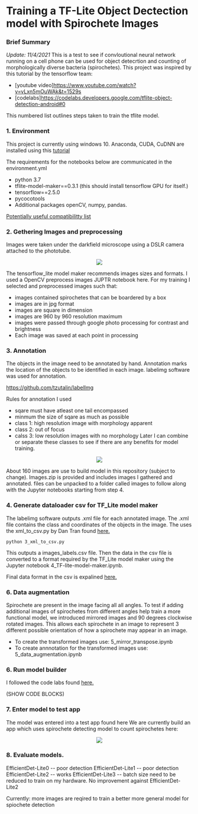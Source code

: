 # Training a TF-Lite Object Dectection model with Spirochete Images

### Brief Summary
*Update: 11/4/2021*
This is a test to see if convloutional neural network running on a cell phone can be used for object detecrtion and counting of morphologically diverse bacteria (spirochetes). This project was inspired by this tutorial by the tensorflow team: 

* [youtube video]https://www.youtube.com/watch?v=vLxn5mOuWAk&t=1529s
* [codelabs]https://codelabs.developers.google.com/tflite-object-detection-android#0

This numbered list outlines steps taken to train the tflite model.

### 1. Environment

This project is currently using windows 10. Anaconda, CUDA, CuDNN are installed using this [tutorial](https://github.com/EdjeElectronics/TensorFlow-Object-Detection-API-Tutorial-Train-Multiple-Objects-Windows-10)

The requirements for the notebooks below are communicated in the environment.yml
* python 3.7
* tflite-model-maker==0.3.1 (this should install tensorflow GPU for itself.)
* tensorflow==2.5.0
* pycocotools
* Additional packages openCV, numpy, pandas.

[Potentially useful compatibilitty list](https://www.tensorflow.org/install/source#tested_build_configurations)

### 2. Gethering Images and preprocessing

Images were taken under the darkfield microscope using a DSLR camera attached to the phototube.

<p align="center">
  <img src="doc/microscopy.png">
</p>

The tensorflow_lite model maker recommends images sizes and formats. I used a OpenCV preprocess images JUPTR notebook here. For my training I selected and preprocessed images such that:
* images contained spirochetes that can be boardered by a box
* images are in jpg format
* images are square in dimension
* images are 960 by 960 resolution maximum 
* images were passed through google photo processing for contrast and brightness
* Each image was saved at each point in processing


### 3. Annotation

The objects in the image need to be annotated by hand. Annotation marks the location of the objects to be identified in each image. labelimg software was used for annotation.

https://github.com/tzutalin/labelImg

Rules for annotation I used
* sqare must have atleast one tail encompassed
* minmum the size of sqare as much as possible 
* class 1: high resolution image with morphology apparent
* class 2: out of focus
* calss 3: low resolution images with no morphology
Later I can combine or separate these classes to see if there are any benefits for model training.

<p align="center">
  <img src="doc/labelimg.png">
</p>

About 160 images are use to build model in this repository (subject to change). Images.zip is provided and includes images I gathered and annotated. files can be unpacked to a folder called images to follow along with the Jupyter notebooks starting from step 4.

### 4. Generate dataloader csv for TF_Lite model maker

The labelimg software outputs .xml file for each annotated image. The .xml file contains the class and coordinates of the objects in the image. The uses the xml_to_csv.py by Dan Tran found [here.](https://github.com/datitran/raccoon_dataset) 

``
python 3_xml_to_csv.py
``

This outputs a images_labels.csv file. Then the data in the csv file is converted to a format required by the TF_Lite model maker using the Jupyter notebook 4_TF-lite-model-maker.ipynb.

Final data format in the csv is expalined [here.](https://www.tensorflow.org/lite/tutorials/model_maker_object_detection)

### 6. Data augmentation

Spirochete are present in the image facing all all angles. To test if adding additional images of spirochetes from different angles help train a more functional model, we introduced mirrored images and 90 degrees clockwise rotated images. This allows each spirochete in an image to represent 3 different possible orientation of how a spirochete may appear in an image.

* To create the transformed images use: 5_mirror_transpose.ipynb
* To create annnotation for the transformed images use: 5_data_augmentation.ipynb

### 6. Run model builder

I followed the code labs found [here.](https://www.tensorflow.org/lite/tutorials/model_maker_object_detection)

(SHOW CODE BLOCKS)

### 7. Enter model to test app

The model was entered into a test app found here
We are currently build an app which uses spirochete detecting model to count spirochetes here:

<p align="center">
  <img src="doc/afterdetect.png">
</p>

### 8. Evaluate models. 

EfficientDet-Lite0 -- poor detection
EfficientDet-Lite1 -- poor detection
EfficientDet-Lite2 -- works
EfficientDet-Lite3 -- batch size need to be reduced to train on my hardware. No improvement against EfficientDet-Lite2

Currently: more images are reqired to train a better more general model for spiochete detection








